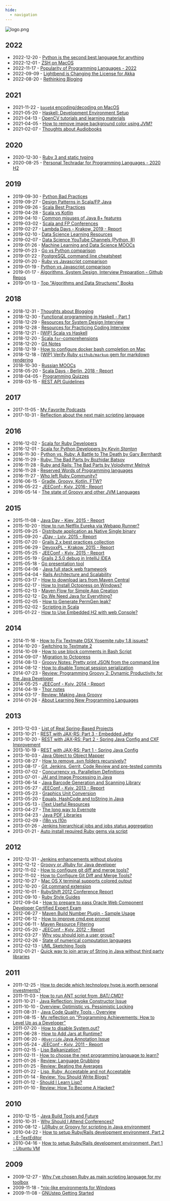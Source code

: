 ```yaml
---
hide:
  - navigation
---
```


![logo.png](../logo.png)

## 2022

- 2022-12-20 - [Python is the second best language for anything](2022/2022-12-20-py_2nd_best_language_for_anything.md)
- 2022-12-01 - [ZSH on MacOS](2022/2022-12-01-zsh-on-mac.md)
- 2022-11-17 - [Popularity of Programming Languages - 2022](2022/2022-11-17-prog-lang-pop.md)
- 2022-09-09 - [Lightbend is Changing the License for Akka](2022/2022-09-09-akka-license.md)
- 2022-08-20 - [Rethinking Bloging](2022/2022-08-20-mkdocs-gh-actions.md)

## 2021

- 2021-11-22 - [`base64` encoding/decoding on MacOS](2021/2021-11-22-base64-macos.md)
- 2021-05-20 - [Haskell: Development Environment Setup](2021/2021-05-20-haskell-dev-setup.md)
- 2021-04-13 - [OpenCV tutorials and learning materials](2021/2021-04-13-opencv.md)
- 2021-04-05 - [How to remove image background color using JVM?](2021/2021-04-05-remove-bg.md)
- 2021-02-07 - [Thoughts about Audiobooks](2021/2021-02-07-audiobooks.md)

## 2020

- 2020-12-30 - [Ruby 3 and static typing](2020/2020-12-30-ruby-3.md)
- 2020-08-25 - [Personal Techradar for Programming Languages - 2020 H2](2020/2020-08-25-personal-tech-radar.md)

## 2019

- 2019-09-30 - [Python Bad Practices](2019/2019-09-30-python-bad-practices.md)
- 2019-09-27 - [Design Patterns in Scala/FP Java](2019/2019-09-27-gof-in-scala.md)
- 2019-09-26 - [Scala Best Practices](2019/2019-09-26-scala-best-practices.md)
- 2019-04-28 - [Scala vs Kotlin](2019/2019-04-28-scala-vs-kotlin.md)
- 2019-04-10 - [Common misuses of Java 8+ features](2019/2019-04-10-java8-misuse.md)
- 2019-03-02 - [Scala and FP Conferences](2019/2019-03-02-scala-conferences.md)
- 2019-02-27 - [Lambda Days - Krakow, 2019 - Report](2019/2019-02-27-lambda-days.md)
- 2019-02-10 - [Data Science Learning Resources](2019/2019-02-10-ds-learning-res.md)
- 2019-02-07 - [Data Science YouTube Channels (Python, R)](2019/2019-02-07-py-r-youtube-channels.md)
- 2019-01-26 - [Machine Learning and Data Science MOOCs](2019/2019-01-26-ml-ds-mooc.md)
- 2019-01-23 - [Go vs Python comparison](2019/2019-01-23-go-vs-python.md)
- 2019-01-22 - [PostgreSQL command line cheatsheet](2019/2019-01-22-postgresql-command-line-cheatsheet.md)
- 2019-01-20 - [Ruby vs Javascript comparison](2019/2019-01-20-ruby-vs-javascript.md)
- 2019-01-19 - [Python vs Javascript comparison](2019/2019-01-19-python-vs-javascript.md)
- 2019-01-17 - [Algorithms, System Design, Interview Preparation - Github Repos](2019/2019-01-17-algorithms-system-design-interview-preparation.md)
- 2019-01-13 - [Top "Algorithms and Data Structures" Books](2019/2019-01-13-alg-and-ds-books.md)

## 2018

- 2018-12-31 - [Thoughts about Blogging](2018/2018-12-31-about-blogging.md)
- 2018-12-30 - [Functional programming in Haskell - Part 1](2018/2018-12-30-fp-in-haskell-part1.md)
- 2018-12-29 - [Resources for System Design Interview](2018/2018-12-29-system-design-interview-prep.md)
- 2018-12-28 - [Resources for Practicing Coding Interview](2018/2018-12-28-tech-interview-coding-prep-res.md)
- 2018-12-21 - [[WIP] Scala vs Haskell](2018/2018-12-21-scala-vs-haskell.md)
- 2018-12-20 - [Scala `for`-comprehensions](2018/2018-12-20-scala-for-compr.md)
- 2018-12-20 - [Git Notes](2018/2018-12-20-git-notes.md)
- 2018-12-19 - [How to configure docker bash completion on Mac](2018/2018-12-19-docker-bash-complition.md)
- 2018-12-18 - [[WIP] Verify Ruby `github/markup` gem for markdown rendering](2018/2018-12-18-github-markup-gem.md)
- 2018-10-30 - [Russian MOOCs](2018/2018-10-30-russian-moocs.md)
- 2018-05-20 - [Scala Days - Berlin, 2018 - Report](2018/2018-05-20-scaladays.md)
- 2018-04-05 - [Programming Quizzes](2018/2018-04-05-programmin-quizzes.md)
- 2018-03-15 - [REST API Guidelines](2018/2018-03-15-rest-api-guidelines.md)

## 2017

- 2017-11-05 - [My Favorite Podcasts](2017/2017-11-05-my-favorite-podcasts.md)
- 2017-10-31 - [Reflection about the next main scripting language](2017/2017-10-31-reflection-about-the-main-scripting-language.md)

## 2016

- 2016-12-02 - [Scala for Ruby Developers](2016/2016-12-02-scala-for-ruby-developers.md)
- 2016-12-01 - [Scala for Python Developers by _Kevin Stanton_](2016/2016-12-01-scala-for-python-developers.md)
- 2016-11-30 - [Python vs. Ruby: A Battle to The Death by Gary Bernhardt](2016/2016-11-30-python-vs-ruby-battle-to-the-death-by-gary-bernhardt.md)
- 2016-11-29 - [Ruby: The Bad Parts by Bozhidar Batsov](2016/2016-11-29-the-bad-parts-by-bozhidar-batsov.md)
- 2016-11-28 - [Ruby and Rails: The Bad Parts by Volodymyr Melnyk](2016/2016-11-28-ruby-and-rails-the-bad-parts-by-volodymyr-melnyk.md)
- 2016-11-28 - [Reserved Words of Programming languages](2016/2016-11-28-prog-lang-reserved-words.md)
- 2016-11-27 - [Who left Ruby Community?](2016/2016-11-27-who-left-ruby-community.md)
- 2016-06-15 - [Gradle, Groovy, Kotlin. FTW?](2016/2016-06-15-gradle-groovy-kotlin-ftw.md)
- 2016-05-22 - [JEEConf - Kyiv, 2016 - Report](2016/2016-05-22-jeeconf-kiev.md)
- 2016-05-14 - [The state of Groovy and other JVM Languages](2016/2016-05-14-the-state-of-groovy-and-other-jvm-languages.md)

## 2015

- 2015-11-08 - [Java Day - Kiev, 2015 - Report](2015/2015-11-08-java-day-kiev-2015-report.md)
- 2015-10-20 - [How to run Netflix Eureka via Webapp Runner?](2015/2015-10-20-using-webrunner.md)
- 2015-09-25 - [Distribute application as Native Single binary](2015/2015-09-25-programming-languages-to-native-code.md)
- 2015-09-20 - [JDay - Lviv, 2015 - Report](2015/2015-09-20-jday-lviv-2015-report.md)
- 2015-07-20 - [Grails 2.x best practices collection](2015/2015-07-20-grails-best-practices-collection.md)
- 2015-06-29 - [DevoxxPL - Krakow, 2015 - Report](2015/2015-06-29-devoxxpl.md)
- 2015-05-25 - [JEEConf - Kyiv, 2015 - Report](2015/2015-05-25-jeeconf-kiev.md)
- 2015-05-19 - [Grails 2.5.0 debug in IntelliJ IDEA](2015/2015-05-19-grails-2-dot-5-0-debug-in-intellij-idea.md)
- 2015-05-18 - [Go presentation tool](2015/2015-05-18-golang-presentation-tool.md)
- 2015-04-06 - [Java full stack web framework](2015/2015-04-06-java-full-stack-web-framework.md)
- 2015-04-04 - [Rails Architecture and Scalability](2015/2015-04-04-rails-architecture-and-scalability-issues.md)
- 2015-03-17 - [How to download jars from Maven Central](2015/2015-03-17-how-to-download-jars-from-maven-central.md)
- 2015-02-17 - [How to Install Octopress on Windows?](2015/2015-02-17-how-to-install-octopress-on-windows.md)
- 2015-02-13 - [Maven Flow for Simple App Creation](2015/2015-02-13-maven-flow-for-simple-app-creation.md)
- 2015-02-12 - [Do We Need Java for Everything?](2015/2015-02-12-do-we-need-java-for-everything.md)
- 2015-02-05 - [How to Generate PermGen leak?](2015/2015-02-05-how-to-generate-permgen.md)
- 2015-02-02 - [Scripting in Scala](2015/2015-02-02-scripting-in-scala.md)
- 2015-01-22 - [How to Use Embedded H2 with web Console?](2015/2015-01-22-how-to-use-embedded-h2-with-h2-console.md)

## 2014

- 2014-11-16 - [How to Fix Textmate OSX Yosemite ruby 1.8 issues?](2014/2014-11-16-how-to-fix-textmate-osx-yosemite-ruby-1-dot-8-issues.md)
- 2014-10-20 - [Switching to Textmate 2](2014/2014-10-20-switching-to-textmate-2.md)
- 2014-10-09 - [How to use block comments in Bash Script](2014/2014-10-09-bash-block-comments.md)
- 2014-09-07 - [Migration to Octopress](2014/2014-09-07-migration-to-octopress.md)
- 2014-08-13 - [Groovy Notes: Pretty print JSON from the command line](2014/2014-08-13-groovy-notes-pretty-print-json-from.md)
- 2014-08-12 - [How to disable Tomcat session serialization](2014/2014-08-12-how-to-disable-tomcat-session.md)
- 2014-07-23 - [Review: Programming Groovy 2: Dynamic Productivity for the Java Developer](2014/2014-07-23-review-programming-groovy-2-dynamic.md)
- 2014-05-25 - [JEEConf - Kyiv, 2014 - Report](2014/2014-05-25-jeeconf-kiev.md)
- 2014-04-19 - [Thor notes](2014/2014-04-19-thor-notes.md)
- 2014-03-17 - [Review: Making Java Groovy](2014/2014-03-17-review-making-java-groovy.md)
- 2014-01-26 - [About Learning New Programming Languages](2014/2014-01-26-about-learning-new-programming-languages.md)

## 2013

- 2013-12-03 - [List of Real Spring-Based Projects](2013/2013-12-03-list-of-real-spring-based-projects.md)
- 2013-10-21 - [REST with JAX-RS: Part 3 - Embedded Jetty](2013/2013-10-21-rest-with-jax-rs-part-3-embedded-jetty.md)
- 2013-10-20 - [REST with JAX-RS: Part 2 - Spring Java Config and CXF Improvement](2013/2013-10-20-rest-with-jax-rs-part-2-spring-java.md)
- 2013-10-19 - [REST with JAX-RS: Part 1 - Spring Java Config](2013/2013-10-19-rest-with-jax-rs-part-1-spring-java.md)
- 2013-10-03 - [Java Object to Object Mapper](2013/2013-10-03-java-object-to-object-mapper.md)
- 2013-08-27 - [How to remove .svn folders recursively?](2013/2013-08-27-how-to-remove-svn-folders-recursively.md)
- 2013-08-17 - [Git, Jenkins, Gerrit, Code Review and pre-tested commits](2013/2013-08-17-git-jenkins-gerrit-code-review-and-pre.md)
- 2013-07-02 - [Concurrency vs. Parallelism Definitions](2013/2013-07-02-concurrency-vs-parallelism-definitions.md)
- 2013-07-01 - [JAI and Image Processing in Java](2013/2013-07-01-jai-and-image-processing-in-java.md)
- 2013-06-14 - [Java Barcode Generation and Scanning Library](2013/2013-06-14-java-barcode-generation-and-scanning.md)
- 2013-05-27 - [JEEConf - Kyiv, 2013 - Report](2013/2013-05-27-jeeconf-kiev.md)
- 2013-05-23 - [Graphics Unit Conversion](2013/2013-05-23-graphics-unit-conversion.md)
- 2013-05-20 - [Equals, HashCode and toString in Java](2013/2013-05-20-equals-hashcode-and-tostring-in-java.md)
- 2013-05-13 - [iText Useful Resources](2013/2013-05-13-itext-useful-resources.md)
- 2013-04-27 - [The long way to Evernote](2013/2013-04-27-the-long-way-to-evernote.md)
- 2013-04-23 - [Java PDF Libraries](2013/2013-04-23-java-pdf-libraries.md)
- 2013-02-09 - [i18n vs l10n](2013/2013-02-09-i18n-vs-l10n.md)
- 2013-01-26 - [Jenkins hierarchical jobs and jobs status aggregation](2013/2013-01-26-jenkins-hierarchical-jobs-and-jobs.md)
- 2013-01-21 - [Auto install required Ruby gems via script](2013/2013-01-21-auto-install-required-ruby-gems-via.md)

## 2012

- 2012-12-31 - [Jenkins enhancements without plugins](2012/2012-12-31-jenkins-enhancements-without-plugins.md)
- 2012-12-12 - [Groovy or JRuby for Java developer](2012/2012-12-12-groovy-or-jruby-for-java-developer.md)
- 2012-11-02 - [How to configure git diff and merge tools?](2011/2012-11-02-how-to-configure-git-diff-and-merge.md)
- 2012-11-02 - [How to Configure Git Diff and Merge Tools?](2012/2012-11-02-how-to-configure-git-diff-and-merge.md)
- 2012-10-27 - [Mac OS X terminal supports colored output](2012/2012-10-27-mac-os-x-terminal-supports-colored.md)
- 2012-10-20 - [Git command extension](2012/2012-10-20-git-command-extention.md)
- 2012-10-01 - [RubyShift 2012 Conference Report](2012/2012-10-01-rubyshift-2012-conference-report.md)
- 2012-09-10 - [Ruby Style Guides](2012/2012-09-10-ruby-style-guides.md)
- 2012-09-04 - [How to prepare to pass Oracle Web Component Developer Certified Expert Exam](2012/2012-09-04-how-to-prepare-to-pass-oracle-web.md)
- 2012-06-27 - [Maven Build Number Plugin - Sample Usage](2012/2012-06-27-maven-build-number-plugin-sample-usage.md)
- 2012-06-12 - [How to improve cmd.exe prompt](2012/2012-06-12-how-to-improve-cmdexe-prompt.md)
- 2012-06-11 - [Maven Resource Filtering](2012/2012-06-11-maven-resource-filtering.md)
- 2012-05-20 - [JEEConf - Kyiv, 2012 - Report](2012/2012-05-20-jeeconf-kiev.md)
- 2012-03-27 - [Why you should join a user group?](2012/2012-03-27-why-you-should-join-user-group.md)
- 2012-02-26 - [State of numerical computation languages](2012/2012-02-26-state-of-numerical-computation.md)
- 2012-02-13 - [UML Sketching Tools](2012/2012-02-13-uml-sketching-tools.md)
- 2012-01-21 - [Quick way to join array of String in Java without third party libraries](2012/2012-01-21-quick-way-to-join-array-of-string.md)

## 2011

- 2011-12-25 - [How to decide which technology hype is worth personal investments?](2011/2011-12-25-how-to-decide-which-technology-hype-is.md)
- 2011-11-03 - [How to run ANT script from .BAT/.CMD?](2011/2011-11-03-how-to-run-ant-script-from-batcmd.md)
- 2011-10-21 - [Java Reflection: Invoke Constructor Issue](2011/2011-10-21-java-reflection-invoke-constructor.md)
- 2011-10-10 - [Overview: Optimistic vs. Pessimistic Locking](2011/2011-10-10-overview-optimistic-vs-pessimistic.md)
- 2011-08-31 - [Java Code Quality Tools - Overview](2011/2011-08-31-java-code-quality-tools-overview.md)
- 2011-08-15 - [My reflection on "Programming Achievements: How to Level Up as a Developer"](2011/2011-08-15-recently-ive-read-amazing-blog-post.md)
- 2011-07-20 - [How to disable System.out?](2011/2011-07-20-how-to-disable-systemout.md)
- 2011-06-28 - [How to Add Jars at Runtime?](2011/2011-06-28-how-to-add-jars-at-runtime.md)
- 2011-06-20 - [`@Override` Java Annotation Issue](2011/2011-06-20-override-java-annotation-issue.md)
- 2011-05-24 - [JEEConf - Kyiv, 2011 - Report](2011/2011-05-24-jeeconf-kiev.md)
- 2011-02-15 - [Lisp Balkanization?](2011/2011-02-15-lisp-balkanization.md)
- 2011-02-11 - [How to choose the next programming language to learn?](2011/2011-02-11-how-to-choose-next-programming-language.md)
- 2011-01-26 - [Review: Language Grubbing](2011/2011-01-26-review-language-grubbing.md)
- 2011-01-25 - [Review: Beating the Averages](2011/2011-01-25-review-beating-averages.md)
- 2011-01-22 - [Lisp, Ruby, Acceptable and not Acceptable](2011/2011-01-22-lisp-ruby-acceptable-and-not-acceptable.md)
- 2011-01-14 - [Review: You Should Write Blogs?](2011/2011-01-14-review-you-should-write-blogs.md)
- 2011-01-12 - [Should I Learn Lisp?](2011/2011-01-12-should-i-learn-lisp.md)
- 2011-01-10 - [Review: How To Become A Hacker?](2011/2011-01-10-review-how-to-become-hacker.md)

## 2010

- 2010-12-15 - [Java Build Tools and Future](2010/2010-12-15-java-build-tools-and-future.md)
- 2010-10-31 - [Why Should I Attend Conferences?](2010/2010-10-31-why-should-i-attend-conferences.md)
- 2010-08-12 - [(J)Ruby or Groovy for scripting in Java environment](2010/2010-08-12-jruby-or-groovy-for-scripting-in-java.md)
- 2010-04-22 - [How to setup Ruby/Rails development environment, Part 2 - E-TextEditor](2010/2010-04-22-how-to-setup-rubyrails-development.md)
- 2010-04-16 - [How to setup Ruby/Rails development environment, Part 1 - Ubuntu VM](2010/2010-04-16-how-to-setup-rubyrails-development.md)

## 2009

- 2009-12-27 - [Why I've chosen Ruby as main scripting language for my toolbox](2009/2009-12-27-why-i-chosen-ruby-as-main-scripting.md)
- 2009-11-18 - [*nix-like environments for Windows](2009/2009-11-18-nix-like-environments-for-windows.md)
- 2009-11-08 - [GNUstep Getting Started](2009/2009-11-08-gnustep-getting-started.md)

